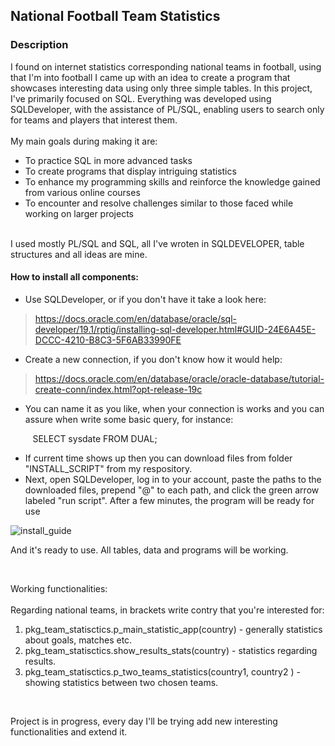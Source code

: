 <h2 dir="auto" tabindex="-1"><strong>National Football Team Statistics</strong></h2>
<h3 dir="auto" tabindex="-1"><a id="user-content-description" class="anchor" tabindex="-1" href="https://github.com/Zibby92/Garden_Company_Project?tab=readme-ov-file#description" aria-hidden="true"></a>Description&nbsp;</h3>
<div dir="auto">I found on internet statistics corresponding national teams in football, using that I'm into football I came up with an idea to create a program that showcases interesting data using only three simple tables. In this project, I've primarily focused on SQL. Everything was developed using SQLDeveloper, with the assistance of PL/SQL, enabling users to search only for teams and players that interest them.</div>
<div dir="auto">&nbsp;</div>
<div dir="auto">My main goals during making it are:</div>
<ul dir="auto">
<li>To practice SQL in more advanced tasks</li>
<li>To create programs that display intriguing statistics</li>
<li>To enhance my programming skills and reinforce the knowledge gained from various online courses</li>
<li>To encounter and resolve challenges similar to those faced while working on larger projects</li>
</ul>
<div dir="auto">&nbsp;</div>
<div dir="auto">I used mostly PL/SQL and SQL, all I've wroten in SQLDEVELOPER, table structures and all ideas are mine.&nbsp;</div>
<h4 dir="auto" tabindex="-1"><a id="user-content-how-to-install-all-components" class="anchor" tabindex="-1" href="https://github.com/Zibby92/Garden_Company_Project?tab=readme-ov-file#how-to-install-all-components" aria-hidden="true"></a>How to install all components:</h4>
<ul dir="auto">
<li>Use SQLDeveloper, or if you don't have it take a look here:</li>
</ul>
<blockquote>
<div dir="auto"><a href="https://docs.oracle.com/en/database/oracle/sql-developer/19.1/rptig/installing-sql-developer.html#GUID-24E6A45E-DCCC-4210-B8C3-5F6AB33990FE" rel="nofollow">https://docs.oracle.com/en/database/oracle/sql-developer/19.1/rptig/installing-sql-developer.html#GUID-24E6A45E-DCCC-4210-B8C3-5F6AB33990FE</a></div>
</blockquote>
<ul dir="auto">
<li>Create a new connection, if you don't know how it would help:</li>
</ul>
<blockquote>
<div dir="auto"><a href="https://docs.oracle.com/en/database/oracle/oracle-database/tutorial-create-conn/index.html?opt-release-19c" rel="nofollow">https://docs.oracle.com/en/database/oracle/oracle-database/tutorial-create-conn/index.html?opt-release-19c</a></div>
</blockquote>
<ul dir="auto">
<li>You can name it as you like, when your connection is works and you can assure when write some basic query, for instance:&nbsp;</li>
</ul>
<p dir="auto">&nbsp; &nbsp; &nbsp; &nbsp; &nbsp;SELECT sysdate FROM DUAL;</p>
<ul dir="auto">
<li>If current time shows up then you can download files from folder "INSTALL_SCRIPT" from my respository.</li>
<li>Next, open SQLDeveloper, log in to your account, paste the paths to the downloaded files, prepend "@" to each path, and click the green arrow labeled "run script". After a few minutes, the program will be ready for use</li>
</ul>
<p dir="auto"><img src="https://github.com/Zibby92/National_football_teams_statistics/blob/main/SCRIPTS/inslall_guide_1.jpg" alt="install_guide" /></p>
<p dir="auto">And it's ready to use. All tables, data and programs will be working.</p>
<p dir="auto">&nbsp;</p>
<div dir="auto">Working functionalities:</div>
<div dir="auto">&nbsp;</div>
<div dir="auto">Regarding national teams, in brackets write contry that you're interested for:</div>
<ol dir="auto">
<li>pkg_team_statisctics.p_main_statistic_app(country) - generally statistics about goals, matches etc.</li>
<li>pkg_team_statisctics.show_results_stats(country) - statistics regarding results.</li>
<li>pkg_team_statisctics.p_two_teams_statistics(country1, country2 ) - showing statistics between two chosen teams.</li>
</ol>
<p>&nbsp;</p>
<p>Project is in progress, every day I'll be trying add new interesting functionalities and extend it.</p>
<div dir="auto">&nbsp;</div>
